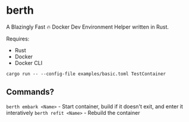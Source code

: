 # berth
A Blazingly Fast 🔥 Docker Dev Environment Helper written in Rust. 

Requires:
- Rust 
- Docker
- Docker CLI


`cargo run -- --config-file examples/basic.toml TestContainer`


## Commands?


`berth embark <Name>` - Start container, build if it doesn't exit, and enter it interatively
`berth refit <Name>` - Rebuild the container
